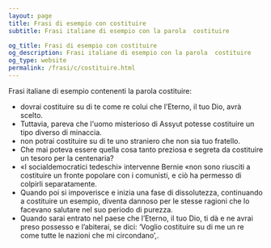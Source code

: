 ```yaml
---
layout: page
title: Frasi di esempio con costituire 
subtitle: Frasi italiane di esempio con la parola  costituire

og_title: Frasi di esempio con costituire 
og_description: Frasi italiane di esempio con la parola  costituire
og_type: website
permalink: /frasi/c/costituire.html
---
```


Frasi italiane di esempio contenenti la parola costituire:


- dovrai costituire su di te come re colui che l’Eterno, il tuo Dio, avrà scelto.
- Tuttavia, pareva che l'uomo misterioso di Assyut potesse costituire un tipo diverso di minaccia.
- non potrai costituire su di te uno straniero che non sia tuo fratello.
- Che mai poteva essere quella cosa tanto preziosa e segreta da costituire un tesoro per la centenaria?
- «I socialdemocratici tedeschi» intervenne Bernie «non sono riusciti a costituire un fronte popolare con i comunisti, e ciò ha permesso di colpirli separatamente.
- Quando poi si impoverisce e inizia una fase di dissolutezza, continuando a costituire un esempio, diventa dannoso per le stesse ragioni che lo facevano salutare nel suo periodo di purezza.
- Quando sarai entrato nel paese che l’Eterno, il tuo Dio, ti dà e ne avrai preso possesso e l’abiterai, se dici: ‘Voglio costituire su di me un re come tutte le nazioni che mi circondano’,.
